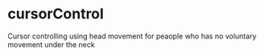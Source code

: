 # cursorControl
Cursor controlling using head movement for peaople who has no voluntary movement under the neck
